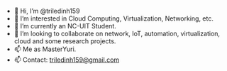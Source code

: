 - 👋 Hi, I’m @triledinh159
- 👀 I’m interested in Cloud Computing, Virtualization, Networking, etc.
- 🌱 I’m currently an NC-UIT Student.
- 💞️ I’m looking to collaborate on network, IoT, automation, virtualization, cloud and some research projects.
- 📫 Me as MasterYuri.
- 📫 Contact: triledinh159@gmail.com

<!---
triledinh159/triledinh159 is a ✨ special ✨ repository because its `README.md` (this file) appears on your GitHub profile.
You can click the Preview link to take a look at your changes.
--->

